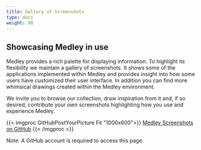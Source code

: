 ```yaml
---
title: Gallery of Screenshots
type: docs
weight: 90
--- 
```


## Showcasing Medley in use

Medley provides a rich palette for displaying information.  To highlight its flexibility we maintain a gallery of screenshots.  It shows some of the applications implemented within Medley and provides insight into how some users have customized their user interface.  In addition you can find more whimsical drawings created within the Medley environment.

We invite you to browse our collection, draw inspiration from it and, if so desired, contribute your own screenshots highlighting how you use and experience Medley.

{{< imgproc GitHubPostYourPicture Fit "1000x600">}} <a href="https://github.com/orgs/Interlisp/discussions/1097">Medley Screenshots on GitHub</a> {{< /imgproc >}}

Note:  A GitHub account is required to access this page.